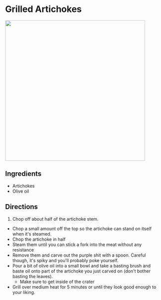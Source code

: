# Grilled Artichokes

<img src="https://raw.github.com/jonursenbach/cookbook/master/images/grilled-artichokes.jpeg" width="450" />

## Ingredients
 - Artichokes
 - Olive oil
 
## Directions
 1. Chop off about half of the artichoke stem.
 - Chop a small amount off the top so the artichoke can stand on itself when it's steamed.
 - Chop the artichoke in half
 - Steam them until you can stick a fork into the meat without any resistance
 - Remove them and carve out the purple shit with a spoon. Careful though, it's spiky and you'll probably poke yourself.
 - Pour a bit of olive oil into a small bowl and take a basting brush and baste oil onto part of the artichoke you just carved on (don't bother basting the leaves). 
 	- Make sure to get inside of the crater
 - Grill over medium heat for 5 minutes or until they look good enough to your liking.
